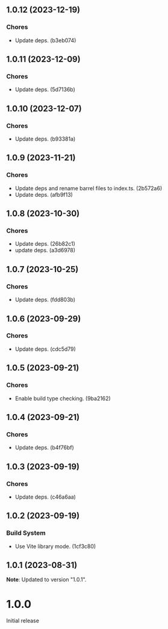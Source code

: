 ## 1.0.12 (2023-12-19)

### Chores

- Update deps. (b3eb074)

## 1.0.11 (2023-12-09)

### Chores

- Update deps. (5d7136b)

## 1.0.10 (2023-12-07)

### Chores

- Update deps. (b93381a)

## 1.0.9 (2023-11-21)

### Chores

- Update deps and rename barrel files to index.ts. (2b572a6)
- Update deps. (afb9f13)

## 1.0.8 (2023-10-30)

### Chores

- Update deps. (26b82c1)
- update deps. (a3d6978)

## 1.0.7 (2023-10-25)

### Chores

- Update deps. (fdd803b)

## 1.0.6 (2023-09-29)

### Chores

- Update deps. (cdc5d79)

## 1.0.5 (2023-09-21)

### Chores

- Enable build type checking. (9ba2162)

## 1.0.4 (2023-09-21)

### Chores

- Update deps. (b4f76bf)

## 1.0.3 (2023-09-19)

### Chores

- Update deps. (c46a6aa)

## 1.0.2 (2023-09-19)

### Build System

- Use Vite library mode. (1cf3c80)

## 1.0.1 (2023-08-31)

**Note**: Updated to version "1.0.1".

# 1.0.0

Initial release
